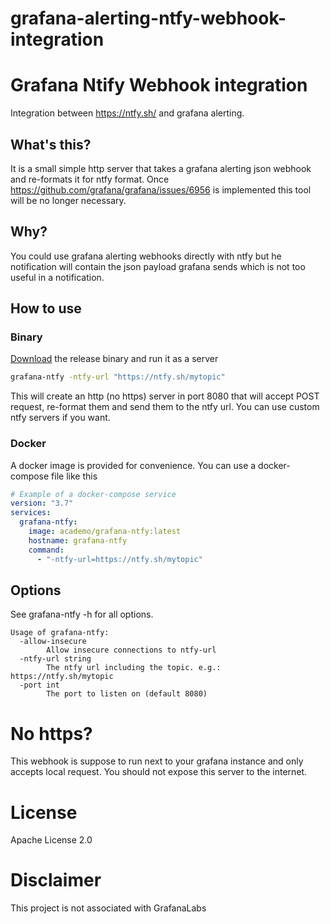 # grafana-alerting-ntfy-webhook-integration

# Grafana Ntify Webhook integration

Integration between https://ntfy.sh/ and grafana alerting.

## What's this?

It is a small simple http server that takes a grafana alerting json webhook and re-formats it for ntfy format.
Once https://github.com/grafana/grafana/issues/6956 is implemented this tool will be no longer necessary.

## Why?

You could use grafana alerting webhooks directly with ntfy but he notification will contain the json payload grafana sends which is not too useful in a notification.

## How to use

### Binary

[Download](https://github.com/academo/grafana-alerting-ntfy-webhook-integration/releases/) the release binary and run it as a server

```bash
grafana-ntfy -ntfy-url "https://ntfy.sh/mytopic"

```

This will create an http (no https) server in port 8080 that will accept POST request, re-format them and send them to the ntfy url. You can use custom ntfy servers if you want.

### Docker

A docker image is provided for convenience. You can use a docker-compose file like this

```yaml
# Example of a docker-compose service
version: "3.7"
services:
  grafana-ntfy:
    image: academo/grafana-ntfy:latest
    hostname: grafana-ntfy
    command:
      - "-ntfy-url=https://ntfy.sh/mytopic"
```

## Options

See grafana-ntfy -h for all options.

```
Usage of grafana-ntfy:
  -allow-insecure
        Allow insecure connections to ntfy-url
  -ntfy-url string
        The ntfy url including the topic. e.g.: https://ntfy.sh/mytopic
  -port int
        The port to listen on (default 8080)
```

# No https?

This webhook is suppose to run next to your grafana instance and only accepts local request. You should not expose this server to the internet.

# License

Apache License 2.0

# Disclaimer

This project is not associated with GrafanaLabs

